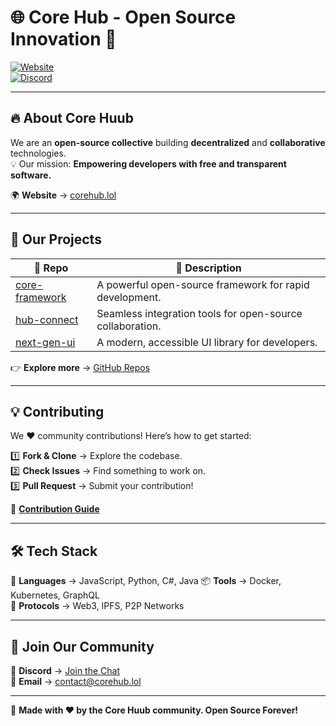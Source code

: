 # 🌐 Core Hub - Open Source Innovation 🚀  

[![Website](https://img.shields.io/badge/Visit-Website-blue?style=flat-square)](https://corehub.lol)  
[![Discord](https://img.shields.io/discord/123456789?label=Discord&logo=discord&color=5865F2)](https://discord.gg/qTARBRGNhH)



---  

## 🔥 About Core Huub  
We are an **open-source collective** building **decentralized** and **collaborative** technologies.  
💡 Our mission: **Empowering developers with free and transparent software.**  

🌍 **Website** → [corehub.lol](https://corehub.lol)  

---

## 🚀 Our Projects  

| 🔗 Repo | 🌟 Description |
|---------|--------------|
| [core-framework](https://github.com/corehuub/core-framework) | A powerful open-source framework for rapid development. |
| [hub-connect](https://github.com/corehuub/hub-connect) | Seamless integration tools for open-source collaboration. |
| [next-gen-ui](https://github.com/corehuub/next-gen-ui) | A modern, accessible UI library for developers. |

👉 **Explore more** → [GitHub Repos](https://github.com/corehuub)  

---

## 💡 Contributing  

We ❤️ community contributions! Here’s how to get started:  

1️⃣ **Fork & Clone** → Explore the codebase.  
2️⃣ **Check Issues** → Find something to work on.  
3️⃣ **Pull Request** → Submit your contribution!  

📖 **[Contribution Guide](https://github.com/corehuub/.github/blob/main/CONTRIBUTING.md)**  

---

## 🛠 Tech Stack  

🚀 **Languages** → JavaScript, Python, C#, Java 
📦 **Tools** → Docker, Kubernetes, GraphQL  
🔗 **Protocols** → Web3, IPFS, P2P Networks  

---

## 🎉 Join Our Community  

💬 **Discord** → [Join the Chat](https://discord.gg/qTARBRGNhH)  
📧 **Email** → contact@corehub.lol  

---  

🚀 **Made with ❤️ by the Core Huub community. Open Source Forever!**  
